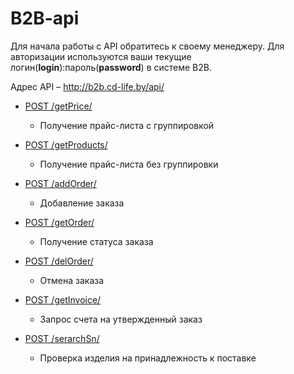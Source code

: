 # B2B-api

Для начала работы с API обратитесь к своему менеджеру. Для авторизации используются ваши текущие логин(**login**):пароль(**password**) в системе B2B.

Адрес API – http://b2b.cd-life.by/api/

- [POST /getPrice/](getPrice.md)
    - Получение прайс-листа c группировкой
    
- [POST /getProducts/](getProducts.md)
    - Получение прайс-листа без группировки
    
- [POST /addOrder/](addOrder.md)
    - Добавление заказа
    
- [POST /getOrder/](getOrder.md)
    - Получение статуса заказа

- [POST /delOrder/](delOrder.md)
    - Отмена заказа

- [POST /getInvoice/](getInvoice.md)
    - Запрос счета на утвержденный заказ

- [POST /serarchSn/](serarchSn.md)
    - Проверка изделия на принадлежность к поставке


